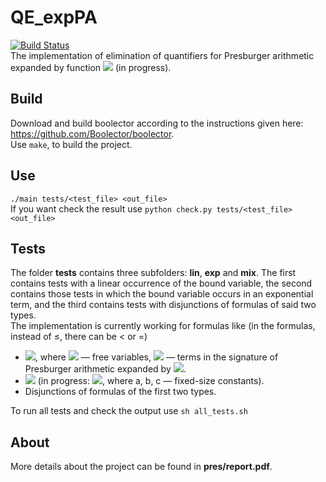 # QE_expPA
[![Build Status](https://travis-ci.org/AnzhelaSukhanova/QE_expPA.svg?branch=main)](https://travis-ci.org/AnzhelaSukhanova/QE_expPA)  
The implementation of elimination of quantifiers for Presburger arithmetic expanded by function <img src="https://render.githubusercontent.com/render/math?math=2^x"> (in progress).

## Build
Download and build boolector according to the instructions given here: https://github.com/Boolector/boolector.  
Use `make`, to build the project.

## Use
`./main tests/<test_file> <out_file>`  
If you want check the result use `python check.py tests/<test_file> <out_file>`

## Tests
The folder **tests** contains three subfolders: **lin**, **exp** and **mix**. The first contains tests with a linear occurrence of the bound variable, the second contains those tests in which the bound variable occurs in an exponential term, and the third contains tests with disjunctions of formulas of said two types.  
The implementation is currently working for formulas like (in the formulas, instead of ≤, there can be < or =)
* <img src="https://render.githubusercontent.com/render/math?math=\exists x:\bigwedge (g_j(\overline{y})\leq x \wedge x\leq g_i(\overline{y}))">, where <img src="https://render.githubusercontent.com/render/math?math=\overline{y}"> — free variables, <img src="https://render.githubusercontent.com/render/math?math=g_i(\overline{y}), g_j(\overline{y})"> — terms in the signature of Presburger arithmetic expanded by <img src="https://render.githubusercontent.com/render/math?math=2^x">.  
* <img src="https://render.githubusercontent.com/render/math?math=\exists x:\bigwedge (2^x\leq g_i(\overline{y}))"> (in progress: <img src="https://render.githubusercontent.com/render/math?math=\exists x:\bigwedge (a \cdot 2^x %2B b \cdot x %2B c\leq g_i(\overline{y}))">, where a, b, c — fixed-size constants).  
* Disjunctions of formulas of the first two types.  

To run all tests and check the output use `sh all_tests.sh`

## About
More details about the project can be found in **pres/report.pdf**.
